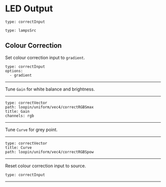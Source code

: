 # LED Output

``` control
type: correctInput
```

``` control
type: lampsSrc
```


## Colour Correction

Set colour correction input to `gradient`.

``` control
type: correctInput
options:
  - gradient
```
---
Tune `Gain` for white balance and brightness.

---

``` control
type: correctVector
path: loopin/uniform/vec4/correctRGBSmax
title: Gain
channels: rgb
```

---
Tune `Curve` for grey point.

---
``` control
type: correctVector
title: Curve
path: loopin/uniform/vec4/correctRGBSpow
```

---
Reset colour correction input to source.
``` control
type: correctInput
```
---




